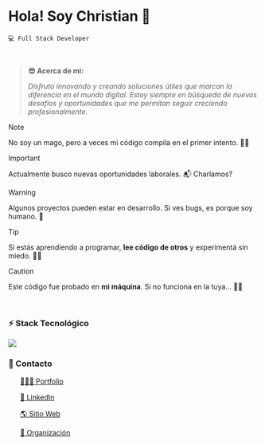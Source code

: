 # Hola! Soy Christian 🖖  
`💻 Full Stack Developer`

<br />

> **😎 Acerca de mi:**
>
> *Disfruto innovando y creando soluciones útiles que marcan la diferencia en el mundo digital. Estoy siempre en búsqueda de nuevos desafíos y oportunidades que me permitan seguir creciendo profesionalmente.*

> [!NOTE]  
> No soy un mago, pero a veces mi código compila en el primer intento. 🎩✨ 

> [!IMPORTANT]  
> Actualmente busco nuevas oportunidades laborales. 📬 Charlamos?

> [!WARNING]  
> Algunos proyectos pueden estar en desarrollo. Si ves bugs, es porque soy humano. 👀 

> [!TIP]  
> Si estás aprendiendo a programar, **lee código de otros** y experimentá sin miedo. 🧑‍💻  

> [!CAUTION]  
> Este código fue probado en **mi máquina**. Si no funciona en la tuya… 🤷‍♂️   

<br />

### ⚡ Stack Tecnológico
<img src="https://skillicons.dev/icons?i=md,html,css,bootstrap,tailwind,js,ts,vite,react,nextjs,express,sequelize,postgresql,mysql,mongodb,nodejs,postman,docker,githubactions" />

<br />

### 🔗 Contacto 
<ul style="list-style:none;">
  <li style="padding-bottom:15px;"><a href="https://cledesma.vercel.app/" target="_blank">🧑🏻‍💻 Portfolio</a></li>
  <li style="padding-bottom:15px;"><a href="https://www.linkedin.com/in/cledesma92/" target="_blank">💼 LinkedIn</a></li>
  <li style="padding-bottom:15px;"><a href="https://softcodify.vercel.app/" target="_blank">🌎 Sitio Web</a></li>
  <li style="padding-bottom:15px;"><a href="https://github.com/SCodify-partners" target="_blank">🏢 Organización</a></li>
</ul>

<br />
